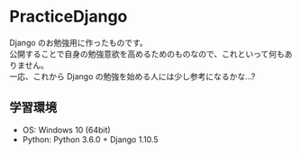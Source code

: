 # PracticeDjango

Django のお勉強用に作ったものです。  
公開することで自身の勉強意欲を高めるためのものなので、これといって何もありません。  
一応、これから Django の勉強を始める人には少し参考になるかな…?

## 学習環境

* OS: Windows 10 (64bit)
* Python: Python 3.6.0 + Django 1.10.5
